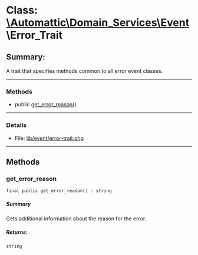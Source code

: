 # Class: [\Automattic](../namespaces/automattic.md)[\Domain_Services](../namespaces/automattic-domain-services.md)[\Event](../namespaces/automattic-domain-services-event.md)\Error_Trait

## Summary:

A trait that specifies methods common to all error event classes.


---

### Methods

* public [get_error_reason()](#method_get_error_reason)

---

### Details

* File: [lib/event/error-trait.php](../../lib/event/error-trait.php)

---

## Methods

<a id="method_get_error_reason"></a>
### get_error_reason

```
final public get_error_reason() : string
```

##### Summary

Gets additional information about the reason for the error.

##### Returns:

```
string
```

